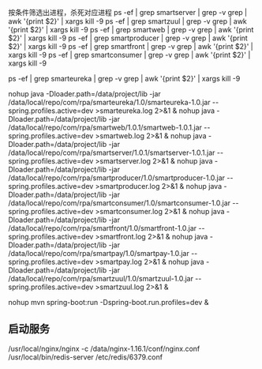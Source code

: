 按条件筛选出进程，杀死对应进程
ps -ef | grep smartserver | grep -v grep | awk '{print $2}' | xargs kill -9 
ps -ef | grep smartzuul | grep -v grep | awk '{print $2}' | xargs kill -9
ps -ef | grep smartweb | grep -v grep | awk '{print $2}' | xargs kill -9
ps -ef | grep smartproducer | grep -v grep | awk '{print $2}' | xargs kill -9
ps -ef | grep smartfront | grep -v grep | awk '{print $2}' | xargs kill -9
ps -ef | grep smartconsumer | grep -v grep | awk '{print $2}' | xargs kill -9

ps -ef | grep smarteureka | grep -v grep | awk '{print $2}' | xargs kill -9

nohup java -Dloader.path=/data/project/lib -jar /data/local/repo/com/rpa/smarteureka/1.0/smarteureka-1.0.jar --spring.profiles.active=dev >smarteureka.log 2>&1 &
nohup java -Dloader.path=/data/project/lib -jar /data/local/repo/com/rpa/smartweb/1.0.1/smartweb-1.0.1.jar --spring.profiles.active=dev >smartweb.log 2>&1 &
nohup java -Dloader.path=/data/project/lib -jar /data/local/repo/com/rpa/smartserver/1.0.1/smartserver-1.0.1.jar --spring.profiles.active=dev >smartserver.log 2>&1 &
nohup java -Dloader.path=/data/project/lib -jar /data/local/repo/com/rpa/smartproducer/1.0/smartproducer-1.0.jar --spring.profiles.active=dev >smartproducer.log 2>&1 &
nohup java -Dloader.path=/data/project/lib -jar /data/local/repo/com/rpa/smartconsumer/1.0/smartconsumer-1.0.jar  --spring.profiles.active=dev >smartconsumer.log 2>&1 &
nohup java -Dloader.path=/data/project/lib -jar /data/local/repo/com/rpa/smartfront/1.0/smartfront-1.0.jar  --spring.profiles.active=dev >smartfront.log 2>&1 &
nohup java -Dloader.path=/data/project/lib -jar /data/local/repo/com/rpa/smartpay/1.0/smartpay-1.0.jar --spring.profiles.active=dev >smartpay.log 2>&1 &
nohup java -Dloader.path=/data/project/lib -jar /data/local/repo/com/rpa/smartzuul/1.0/smartzuul-1.0.jar --spring.profiles.active=dev >smartzuul.log 2>&1 &


nohup mvn spring-boot:run -Dspring-boot.run.profiles=dev &


## 启动服务 ##

/usr/local/nginx/nginx -c /data/nginx-1.16.1/conf/nginx.conf
/usr/local/bin/redis-server /etc/redis/6379.conf


